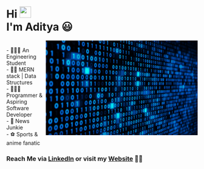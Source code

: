 # Hi <img src="https://raw.githubusercontent.com/MartinHeinz/MartinHeinz/master/wave.gif" width="30" height="30"><br> I'm Aditya 😃
   <img src="readme.gif" width="400" height="250" align="right" >

<div align="left">
  <br>
- 👨🏽‍🎓 An Engineering Student<br>
- ✌🏽 MERN stack | Data Structures<br>
- 👨🏽‍💻 Programmer & Aspiring Software Developer<br>
- 📰 News Junkie<br>
- ⚽ Sports & anime fanatic<br>
<div>

### Reach Me via [LinkedIn](https://www.linkedin.com/in/aditya-nath-jha-0b47421b5/) or visit my [Website](https://aditya-nath-jha.herokuapp.com/) 🤙🏻
